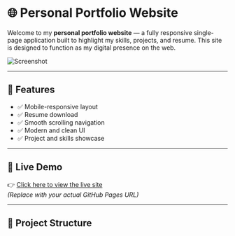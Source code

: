 # 🌐 Personal Portfolio Website

Welcome to my **personal portfolio website** — a fully responsive single-page application built to highlight my skills, projects, and resume. This site is designed to function as my digital presence on the web.

![Screenshot](./portfolio-html-main/src/screenshot.png)
<!-- Replace this path with an actual screenshot if available -->

---

## 🚀 Features

- ✅ Mobile-responsive layout  
- ✅ Resume download  
- ✅ Smooth scrolling navigation  
- ✅ Modern and clean UI  
- ✅ Project and skills showcase  

---

## 🔗 Live Demo

👉 [Click here to view the live site](https://dinesh566734.github.io/portfolio/portfolio-html-main/src/index.html)  
*(Replace with your actual GitHub Pages URL)*

---

## 📁 Project Structure

